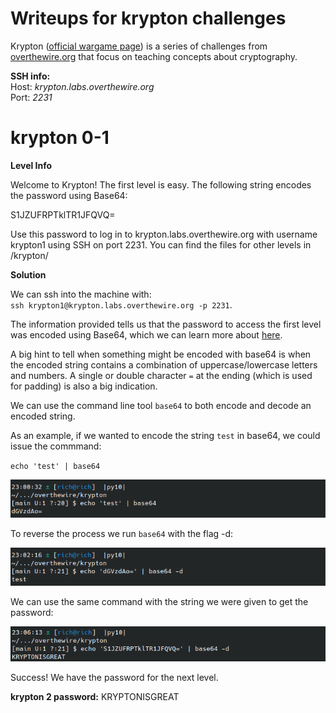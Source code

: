 # Writeups for krypton challenges

Krypton ([official wargame page](https://overthewire.org/wargames/krypton/)) is a series of challenges from [overthewire.org](https://overthewire.org/wargames) that focus on teaching concepts about cryptography.

**SSH info:**<br>
Host: *krypton.labs.overthewire.org*<br>
Port: *2231*

# krypton 0-1 


**Level Info**

Welcome to Krypton! The first level is easy. The following string encodes the password using Base64:

S1JZUFRPTklTR1JFQVQ=

Use this password to log in to krypton.labs.overthewire.org with username krypton1 using SSH on port 2231. You can find the files for other levels in /krypton/

**Solution**

We can ssh into the machine with:<br>
`ssh krypton1@krypton.labs.overthewire.org -p 2231`.

The information provided tells us that the password to access the first level was encoded using Base64, which we can learn more about [here](https://en.wikipedia.org/wiki/Base64).

A big hint to tell when something might be encoded with base64 is when the encoded string contains a combination of uppercase/lowercase letters and numbers. A single or double character `=` at the ending (which is used for padding) is also a big indication.

We can use the command line tool `base64` to both encode and decode an encoded string.

As an example, if we wanted to encode the string `test` in base64, we could issue the commmand:

`echo 'test' | base64`

![shot0](./shots/shot0.png)

To reverse the process we run `base64` with the flag -d:

![shot1](./shots/shot1.png)

We can use the same command with the string we were given to get the password:

![shot2](./shots/shot2.png)

Success! We have the password for the next level.

**krypton 2 password:** KRYPTONISGREAT



